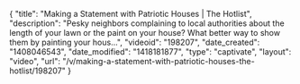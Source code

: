 {
    "title": "Making a Statement with Patriotic Houses | The Hotlist",
    "description": "Pesky neighbors complaining to local authorities about the length of your lawn or the paint on your house? What better way to show them by painting your hous...",
    "videoid": "198207",
    "date_created": "1408046543",
    "date_modified": "1418181877",
    "type": "captivate",
    "layout": "video",
    "url": "\/v\/making-a-statement-with-patriotic-houses-the-hotlist\/198207"
}